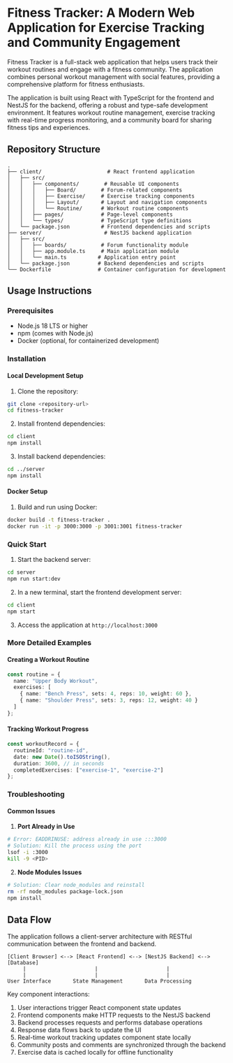 # Fitness Tracker: A Modern Web Application for Exercise Tracking and Community Engagement

Fitness Tracker is a full-stack web application that helps users track their workout routines and engage with a fitness community. The application combines personal workout management with social features, providing a comprehensive platform for fitness enthusiasts.

The application is built using React with TypeScript for the frontend and NestJS for the backend, offering a robust and type-safe development environment. It features workout routine management, exercise tracking with real-time progress monitoring, and a community board for sharing fitness tips and experiences.

## Repository Structure
```
.
├── client/                     # React frontend application
│   ├── src/
│   │   ├── components/        # Reusable UI components
│   │   │   ├── Board/        # Forum-related components
│   │   │   ├── Exercise/     # Exercise tracking components
│   │   │   ├── Layout/       # Layout and navigation components
│   │   │   └── Routine/      # Workout routine components
│   │   ├── pages/            # Page-level components
│   │   └── types/            # TypeScript type definitions
│   └── package.json          # Frontend dependencies and scripts
├── server/                    # NestJS backend application
│   ├── src/
│   │   ├── boards/           # Forum functionality module
│   │   ├── app.module.ts     # Main application module
│   │   └── main.ts          # Application entry point
│   └── package.json         # Backend dependencies and scripts
└── Dockerfile               # Container configuration for development
```

## Usage Instructions
### Prerequisites
- Node.js 18 LTS or higher
- npm (comes with Node.js)
- Docker (optional, for containerized development)

### Installation

#### Local Development Setup
1. Clone the repository:
```bash
git clone <repository-url>
cd fitness-tracker
```

2. Install frontend dependencies:
```bash
cd client
npm install
```

3. Install backend dependencies:
```bash
cd ../server
npm install
```

#### Docker Setup
1. Build and run using Docker:
```bash
docker build -t fitness-tracker .
docker run -it -p 3000:3000 -p 3001:3001 fitness-tracker
```

### Quick Start
1. Start the backend server:
```bash
cd server
npm run start:dev
```

2. In a new terminal, start the frontend development server:
```bash
cd client
npm start
```

3. Access the application at `http://localhost:3000`

### More Detailed Examples

#### Creating a Workout Routine
```typescript
const routine = {
  name: "Upper Body Workout",
  exercises: [
    { name: "Bench Press", sets: 4, reps: 10, weight: 60 },
    { name: "Shoulder Press", sets: 3, reps: 12, weight: 40 }
  ]
};
```

#### Tracking Workout Progress
```typescript
const workoutRecord = {
  routineId: "routine-id",
  date: new Date().toISOString(),
  duration: 3600, // in seconds
  completedExercises: ["exercise-1", "exercise-2"]
};
```

### Troubleshooting

#### Common Issues

1. **Port Already in Use**
```bash
# Error: EADDRINUSE: address already in use :::3000
# Solution: Kill the process using the port
lsof -i :3000
kill -9 <PID>
```

2. **Node Modules Issues**
```bash
# Solution: Clear node_modules and reinstall
rm -rf node_modules package-lock.json
npm install
```

## Data Flow
The application follows a client-server architecture with RESTful communication between the frontend and backend.

```ascii
[Client Browser] <--> [React Frontend] <--> [NestJS Backend] <--> [Database]
     |                      |                      |
     |                      |                      |
User Interface       State Management       Data Processing
```

Key component interactions:
1. User interactions trigger React component state updates
2. Frontend components make HTTP requests to the NestJS backend
3. Backend processes requests and performs database operations
4. Response data flows back to update the UI
5. Real-time workout tracking updates component state locally
6. Community posts and comments are synchronized through the backend
7. Exercise data is cached locally for offline functionality